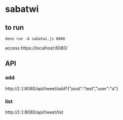 # sabatwi

## to run

```
deno run -A sabatwi.js 8080
```
access https://localhost:8080/



## API

### add

http://[::]:8080/api/tweet/add?{"post":"test","user":"a"}

### list

http://[::]:8080/api/tweet/list
